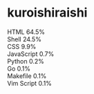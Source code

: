 # kuroishiraishi
HTML              64.5%  
Shell             24.5%  
CSS               9.9%  
JavaScript        0.7%  
Python            0.2%  
Go                0.1%  
Makefile          0.1%  
Vim Script        0.1%  
